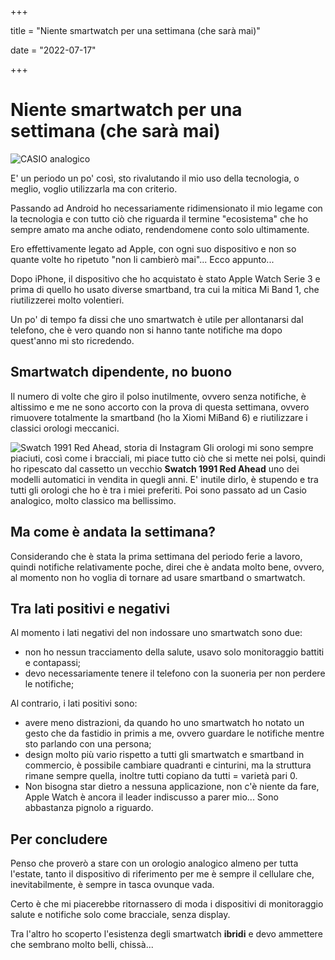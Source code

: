 +++

title = "Niente smartwatch per una settimana (che sarà mai)"

date = "2022-07-17"

+++

# Niente smartwatch per una settimana (che sarà mai)

![CASIO analogico](https://res.cloudinary.com/presobene/image/upload/v1658057350/IMG20220716130732-01_qzrcdk.jpg)

E' un periodo un po' così, sto rivalutando il mio uso della tecnologia, o meglio, voglio utilizzarla ma con criterio.

Passando ad Android ho necessariamente ridimensionato il mio legame con la tecnologia e con tutto ciò che riguarda il termine "ecosistema" che ho sempre amato ma anche odiato, rendendomene conto solo ultimamente.

Ero effettivamente legato ad Apple, con ogni suo dispositivo e non so quante volte ho ripetuto "non li cambierò mai"... Ecco appunto...

Dopo iPhone, il dispositivo che ho acquistato è stato Apple Watch Serie 3 e prima di quello ho usato diverse smartband, tra cui la mitica Mi Band 1, che riutilizzerei molto volentieri.

Un po' di tempo fa dissi che uno smartwatch è utile per allontanarsi dal telefono, che è vero quando non si hanno tante notifiche ma dopo quest'anno mi sto ricredendo.

## Smartwatch dipendente, no buono

Il numero di volte che giro il polso inutilmente, ovvero senza notifiche, è altissimo e me ne sono accorto con la prova di questa settimana, ovvero rimuovere totalmente la smartband (ho la Xiomi MiBand 6) e riutilizzare i classici orologi meccanici.

![Swatch 1991 Red Ahead, storia di Instagram](https://res.cloudinary.com/presobene/image/upload/v1658057636/IMG_20220717_133313_733_zqvuts.jpg)
Gli orologi mi sono sempre piaciuti, così come i bracciali, mi piace tutto ciò che si mette nei polsi, quindi ho ripescato dal cassetto un vecchio **Swatch 1991 Red Ahead** uno dei modelli automatici in vendita in quegli anni. E' inutile dirlo, è stupendo e tra tutti gli orologi che ho è tra i miei preferiti. Poi sono passato ad un Casio analogico, molto classico ma bellissimo.

## Ma come è andata la settimana?

Considerando che è stata la prima settimana del periodo ferie a lavoro, quindi notifiche relativamente poche, direi che è andata molto bene, ovvero, al momento non ho voglia di tornare ad usare smartband o smartwatch.

## Tra lati positivi e negativi

Al momento i lati negativi del non indossare uno smartwatch sono due:

- non ho nessun tracciamento della salute, usavo solo monitoraggio battiti e contapassi;
- devo necessariamente tenere il telefono con la suoneria per non perdere le notifiche;

Al contrario, i lati positivi sono:

- avere meno distrazioni, da quando ho uno smartwatch ho notato un gesto che da fastidio in primis a me, ovvero guardare le notifiche mentre sto parlando con una persona;
- design molto più vario rispetto a tutti gli smartwatch e smartband in commercio, è possibile cambiare quadranti e cinturini, ma la struttura rimane sempre quella, inoltre tutti copiano da tutti = varietà pari 0.
- Non bisogna star dietro a nessuna applicazione, non c'è niente da fare, Apple Watch è ancora il leader indiscusso a parer mio... Sono abbastanza pignolo a riguardo.

## Per concludere

Penso che proverò a stare con un orologio analogico almeno per tutta l'estate, tanto il dispositivo di riferimento per me è sempre il cellulare che, inevitabilmente, è sempre in tasca ovunque vada.

Certo è che mi piacerebbe ritornassero di moda i dispositivi di monitoraggio salute e notifiche solo come bracciale, senza display. 

Tra l'altro ho scoperto l'esistenza degli smartwatch **ibridi** e devo ammettere che sembrano molto belli, chissà...
